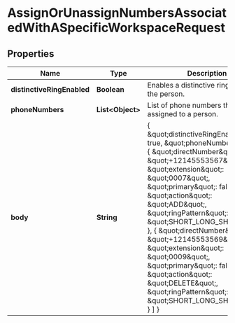 <!--  Copyright 2025 Cisco Systems Inc.

Permission is hereby granted, free of charge, to any person obtaining a copy
of this software and associated documentation files (the "Software"), to deal
in the Software without restriction, including without limitation the rights
to use, copy, modify, merge, publish, distribute, sublicense, and/or sell
copies of the Software, and to permit persons to whom the Software is
furnished to do so, subject to the following conditions:

The above copyright notice and this permission notice shall be included in
all copies or substantial portions of the Software.

THE SOFTWARE IS PROVIDED "AS IS", WITHOUT WARRANTY OF ANY KIND, EXPRESS OR
IMPLIED, INCLUDING BUT NOT LIMITED TO THE WARRANTIES OF MERCHANTABILITY,
FITNESS FOR A PARTICULAR PURPOSE AND NONINFRINGEMENT. IN NO EVENT SHALL THE
AUTHORS OR COPYRIGHT HOLDERS BE LIABLE FOR ANY CLAIM, DAMAGES OR OTHER
LIABILITY, WHETHER IN AN ACTION OF CONTRACT, TORT OR OTHERWISE, ARISING FROM,
OUT OF OR IN CONNECTION WITH THE SOFTWARE OR THE USE OR OTHER DEALINGS IN
THE SOFTWARE.-->


# AssignOrUnassignNumbersAssociatedWithASpecificWorkspaceRequest


## Properties

| Name | Type | Description | Notes |
|------------ | ------------- | ------------- | -------------|
|**distinctiveRingEnabled** | **Boolean** | Enables a distinctive ring pattern for the person. |  [optional] |
|**phoneNumbers** | **List&lt;Object&gt;** | List of phone numbers that are assigned to a person. |  |
|**body** | **String** | {         \&quot;distinctiveRingEnabled\&quot;: true,         \&quot;phoneNumbers\&quot;: [             {                 \&quot;directNumber\&quot;: \&quot;+12145553567\&quot;,                 \&quot;extension\&quot;: \&quot;0007\&quot;,                 \&quot;primary\&quot;: false,                 \&quot;action\&quot;: \&quot;ADD\&quot;,                 \&quot;ringPattern\&quot;: \&quot;SHORT_LONG_SHORT\&quot;             },             {                 \&quot;directNumber\&quot;: \&quot;+12145553569\&quot;,                 \&quot;extension\&quot;: \&quot;0009\&quot;,                 \&quot;primary\&quot;: false,                 \&quot;action\&quot;: \&quot;DELETE\&quot;,                 \&quot;ringPattern\&quot;: \&quot;SHORT_LONG_SHORT\&quot;             }         ]     } |  [optional] |



